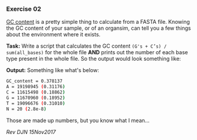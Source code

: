 ### Exercise 02

[GC content](https://en.wikipedia.org/wiki/GC-content) is a pretty simple thing to calculate from a FASTA file. Knowing the GC content of your sample, or of an organsim, can tell you a few things about the environment where it exists.

**Task:** Write a script that calculates the GC content `(G's + C’s) / sum(all_bases)` for the whole file **AND** prints out the number of each base type present in the whole file. So the output would look something like:

**Output:** Something like what's below:

```bash
GC_content = 0.378137
A = 19198945 (0.31176)
C = 11615498 (0.18862)
G = 11670960 (0.18952)
T = 19096676 (0.31010)
N = 20 (2.8e-8)
```

Those are made up numbers, but you know what I mean...

*Rev DJN 15Nov2017*
